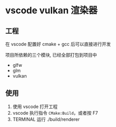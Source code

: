 # vscode vulkan 渲染器

## 工程 

在 vscode 配置好 cmake + gcc 后可以直接进行开发

项目所依赖的三个模块, 已经全部打包到项目中

- glfw
- glm
- vulkan

## 使用

1. 使用 vscode 打开工程
2. vscode 执行指令 `CMake:Build`，或者按 F7
3. TERMINAL 运行 ./build/renderer